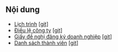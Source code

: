 ## Nội dung
* [Lịch trình](https://xuvitravel.github.io/lichTrinh) [[git]](https://github.com/xuvitravel/xuvitravel.github.io/blob/main/lichTrinh.md)
* [Điều lệ công ty](https://xuvitravel.github.io/dieuLeCongTy) [[git]](https://github.com/xuvitravel/xuvitravel.github.io/blob/main/dieuLeCongTy.html)
* [Giấy đề nghị đăng ký doanh nghiệp](https://xuvitravel.github.io/giayDeNghiDangKyDoanhNghiep) [[git]](https://github.com/xuvitravel/xuvitravel.github.io/blob/main/giayDeNghiDangKyDoanhNghiep.html)
* [Danh sách thành viên](https://xuvitravel.github.io/danhSachThanhVien) [[git]](https://github.com/xuvitravel/xuvitravel.github.io/blob/main/danhSachThanhVien.html)

